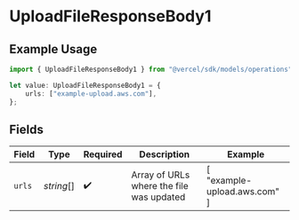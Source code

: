 # UploadFileResponseBody1

## Example Usage

```typescript
import { UploadFileResponseBody1 } from "@vercel/sdk/models/operations";

let value: UploadFileResponseBody1 = {
    urls: ["example-upload.aws.com"],
};
```

## Fields

| Field                                    | Type                                     | Required                                 | Description                              | Example                                  |
| ---------------------------------------- | ---------------------------------------- | ---------------------------------------- | ---------------------------------------- | ---------------------------------------- |
| `urls`                                   | *string*[]                               | :heavy_check_mark:                       | Array of URLs where the file was updated | [<br/>"example-upload.aws.com"<br/>]     |